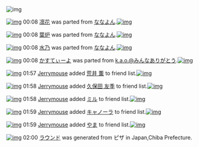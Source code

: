 ![img](http://gdrive-cdn.herokuapp.com/537b65a5bc09f0000721dda7/512px-barcode.png)

[![img](http://www.deviantsart.com/2ahvg35.png)](http://www.barcodekanojo.com/kanojo/3183637/%E5%87%9B%E8%8A%B1) 00:08 [凛花](http://www.barcodekanojo.com/kanojo/3183637/%E5%87%9B%E8%8A%B1) was parted from [ななよん](http://www.barcodekanojo.com/kanojo/3183637/%E5%87%9B%E8%8A%B1).[![img](http://www.deviantsart.com/2ltogrv.jpeg)](http://www.barcodekanojo.com/user/273257/%E3%81%AA%E3%81%AA%E3%82%88%E3%82%93)

[![img](http://www.deviantsart.com/2c7dim7.png)](http://www.barcodekanojo.com/kanojo/3181728/%E8%91%89%E7%82%89) 00:08 [葉炉](http://www.barcodekanojo.com/kanojo/3181728/%E8%91%89%E7%82%89) was parted from [ななよん](http://www.barcodekanojo.com/kanojo/3181728/%E8%91%89%E7%82%89).[![img](http://www.deviantsart.com/2ltogrv.jpeg)](http://www.barcodekanojo.com/user/273257/%E3%81%AA%E3%81%AA%E3%82%88%E3%82%93)

[![img](http://www.deviantsart.com/2irth3m.png)](http://www.barcodekanojo.com/kanojo/3189618/%E6%B0%B4%E4%B9%83) 00:08 [水乃](http://www.barcodekanojo.com/kanojo/3189618/%E6%B0%B4%E4%B9%83) was parted from [ななよん](http://www.barcodekanojo.com/kanojo/3189618/%E6%B0%B4%E4%B9%83).[![img](http://www.deviantsart.com/2ltogrv.jpeg)](http://www.barcodekanojo.com/user/273257/%E3%81%AA%E3%81%AA%E3%82%88%E3%82%93)

[![img](http://www.deviantsart.com/38f53hk.png)](http://www.barcodekanojo.com/kanojo/562775/%E3%81%8B%E3%81%99%E3%81%A6%E3%81%83%E3%83%BC%E3%82%88) 00:08 [かすてぃーよ](http://www.barcodekanojo.com/kanojo/562775/%E3%81%8B%E3%81%99%E3%81%A6%E3%81%83%E3%83%BC%E3%82%88) was parted from [k.a.o.@みんなありがとう](http://www.barcodekanojo.com/kanojo/562775/%E3%81%8B%E3%81%99%E3%81%A6%E3%81%83%E3%83%BC%E3%82%88).[![img](http://www.deviantsart.com/1ne7497.jpeg)](http://www.barcodekanojo.com/user/30944/k.a.o.%40%E3%81%BF%E3%82%93%E3%81%AA%E3%81%82%E3%82%8A%E3%81%8C%E3%81%A8%E3%81%86)

[![img](http://www.deviantsart.com/3v33gp3.jpeg)](http://www.barcodekanojo.com/user/245002/Jerrymouse) 01:57 [Jerrymouse](http://www.barcodekanojo.com/user/245002/Jerrymouse) added [荒井 薫](http://www.barcodekanojo.com/kanojo/3192075/%E8%8D%92%E4%BA%95%20%E8%96%AB) to friend list.[![img](http://www.deviantsart.com/10acvab.png)](http://www.barcodekanojo.com/kanojo/3192075/%E8%8D%92%E4%BA%95%20%E8%96%AB)

[![img](http://www.deviantsart.com/3v33gp3.jpeg)](http://www.barcodekanojo.com/user/245002/Jerrymouse) 01:58 [Jerrymouse](http://www.barcodekanojo.com/user/245002/Jerrymouse) added [久保田 友季](http://www.barcodekanojo.com/kanojo/3192076/%E4%B9%85%E4%BF%9D%E7%94%B0%20%E5%8F%8B%E5%AD%A3) to friend list.[![img](http://www.deviantsart.com/334av6i.png)](http://www.barcodekanojo.com/kanojo/3192076/%E4%B9%85%E4%BF%9D%E7%94%B0%20%E5%8F%8B%E5%AD%A3)

[![img](http://www.deviantsart.com/3v33gp3.jpeg)](http://www.barcodekanojo.com/user/245002/Jerrymouse) 01:58 [Jerrymouse](http://www.barcodekanojo.com/user/245002/Jerrymouse) added [ミル](http://www.barcodekanojo.com/kanojo/2859452/%E3%83%9F%E3%83%AB) to friend list.[![img](http://www.deviantsart.com/2k0ruce.png)](http://www.barcodekanojo.com/kanojo/2859452/%E3%83%9F%E3%83%AB)

[![img](http://www.deviantsart.com/3v33gp3.jpeg)](http://www.barcodekanojo.com/user/245002/Jerrymouse) 01:59 [Jerrymouse](http://www.barcodekanojo.com/user/245002/Jerrymouse) added [キャノーラ](http://www.barcodekanojo.com/kanojo/2566464/%E3%82%AD%E3%83%A3%E3%83%8E%E3%83%BC%E3%83%A9) to friend list.[![img](http://www.deviantsart.com/k2f7n2.png)](http://www.barcodekanojo.com/kanojo/2566464/%E3%82%AD%E3%83%A3%E3%83%8E%E3%83%BC%E3%83%A9)

[![img](http://www.deviantsart.com/3v33gp3.jpeg)](http://www.barcodekanojo.com/user/245002/Jerrymouse) 01:59 [Jerrymouse](http://www.barcodekanojo.com/user/245002/Jerrymouse) added [やま](http://www.barcodekanojo.com/kanojo/38110/%E3%82%84%E3%81%BE) to friend list.[![img](http://www.deviantsart.com/21it30l.png)](http://www.barcodekanojo.com/kanojo/38110/%E3%82%84%E3%81%BE)

[![img](http://www.deviantsart.com/c31nct.png)](http://www.barcodekanojo.com/kanojo/3193907/%E3%83%A9%E3%82%A6%E3%83%B3%E3%83%89) 02:00 [ラウンド](http://www.barcodekanojo.com/kanojo/3193907/%E3%83%A9%E3%82%A6%E3%83%B3%E3%83%89) was generated from ピザ in Japan,Chiba Prefecture.

